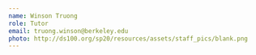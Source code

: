 ```yaml
---
name: Winson Truong
role: Tutor
email: truong.winson@berkeley.edu
photo: http://ds100.org/sp20/resources/assets/staff_pics/blank.png
---
```

